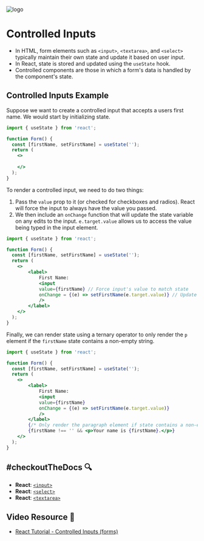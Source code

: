 ![logo](/logo.jpg)

# Controlled Inputs
- In HTML, form elements such as `<input>`, `<textarea>`, and `<select>` typically maintain their own state and update it based on user input. 
- In React, state is stored and updated using the `useState` hook. 
- Controlled components are those in which a form's data is handled by the component's state. 

## Controlled Inputs Example

Suppose we want to create a controlled input that accepts a users first name. We would start by initializing state.

```jsx
import { useState } from 'react';

function Form() {
  const [firstName, setFirstName] = useState(''); 
  return (
    <>
    
    </>
  );
}
```

To render a controlled input, we need to do two things:
1. Pass the `value` prop to it (or checked for checkboxes and radios). React will force the input to always have the value you passed. 
2. We then include an `onChange` function that will update the state variable on any edits to the input. `e.target.value` allows us to access the value being typed in the input element.

```jsx
import { useState } from 'react';

function Form() {
  const [firstName, setFirstName] = useState(''); 
  return (
    <>
        <label>
            First Name:
            <input
            value={firstName} // Force input's value to match state
            onChange = {(e) => setFirstName(e.target.value)} // Update state variable whenever it is edited
            />
        </label>
    </>
  );
}
```

Finally, we can render state using a ternary operator to only render the `p` element if the `firstName` state contains a non-empty string. 

```jsx
import { useState } from 'react';

function Form() {
  const [firstName, setFirstName] = useState(''); 
  return (
    <>
        <label>
            First Name:
            <input
            value={firstName}
            onChange = {(e) => setFirstName(e.target.value)}
            />
        </label>
        {/* Only render the paragraph element if state contains a non-empty string */}
        {firstName !== '' && <p>Your name is {firstName}.</p>}
    </>
  );
}
```

## #checkoutTheDocs 🔍
- **React**: [`<input>`](https://beta.reactjs.org/reference/react-dom/components/input)
- **React**: [`<select>`](https://beta.reactjs.org/reference/react-dom/components/select)
- **React**: [`<textarea>`](https://beta.reactjs.org/reference/react-dom/components/textarea)

## Video Resource 🎥
- [React Tutorial - Controlled Inputs (forms)](https://www.youtube.com/watch?v=IkMND33x0qQ)